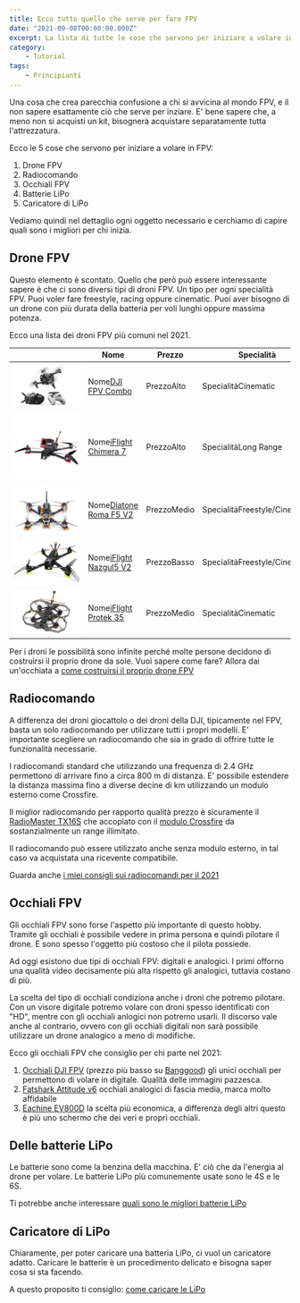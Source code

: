 ```yaml
---
title: Ecco tutto quello che serve per fare FPV
date: "2021-09-08T00:00:00.000Z"
excerpt: La lista di tutte le cose che servono per iniziare a volare in FPV. Molte persone sottovalutano le cose che servono, ecco perché in questo articolo spiego tutto.
category:
    - Tutorial
tags: 
    - Principianti
---
```

<style>
    #drone-table td:nth-of-type(1) {
       min-width: 120px;
       min-height: 120px;
    }
    #drone-table td:nth-of-type(1) img {
       object-fit: contain;
    }
    @media 
    only screen and (min-width: 980px) {
        td {
            width: 170px
        }
        td:nth-of-type(1){
            padding-right: 0;
            width: 175px;
        }
    }
    @media 
    only screen and (max-width: 760px),
    (min-device-width: 768px) and (max-device-width: 1024px)  {
        /*
        Label the data on mobile view
        
        */

        #drone-table td:nth-of-type(2):before { content: "Nome"; }
        #drone-table td:nth-of-type(3):before { content: "Prezzo"; }
        #drone-table td:nth-of-type(4):before { content: "Specialità"; }
    }
</style>

Una cosa che crea parecchia confusione a chi si avvicina al mondo FPV, e il non sapere esattamente ciò che serve per inziare. 
E' bene sapere che, a meno non si acquisti un kit, bisognerà acquistare separatamente tutta l'attrezzatura. 

Ecco le 5 cose che servono per iniziare a volare in FPV:

1. Drone FPV
2. Radiocomando
3. Occhiali FPV
4. Batterie LiPo
5. Caricatore di LiPo

Vediamo quindi nel dettaglio ogni oggetto necessario e cerchiamo di capire quali sono i migliori per chi inizia.

## Drone FPV

Questo elemento è scontato. Quello che però può essere interessante sapere è che ci sono diversi tipi di droni FPV. Un tipo per ogni specialità FPV.
Puoi voler fare freestyle, racing oppure cinematic. Puoi aver bisogno di un drone con più durata della batteria per voli lunghi oppure massima potenza.

Ecco una lista dei droni FPV più comuni nel 2021.

<div id="drone-table">

|                                                                         | Nome                                                                                                      | Prezzo | Specialità          |
|-------------------------------------------------------------------------|-----------------------------------------------------------------------------------------------------------|--------|---------------------|
| ![DJI FPV Drone](../droni-fpv-per-iniziare/dji-fpv-combo.jpeg)     | [DJI FPV Combo](https://amzn.to/3ksZQAD)                                                                  | Alto   | Cinematic           |
| ![Iflight Nazgul v2](../droni-fpv-per-iniziare/chimera7.jpeg)      | [iFlight Chimera 7](https://www.drone24hours.com/prodotto/chimera7-6s-fpv-lr-analogico/?D24H=lucapalonca) | Alto   | Long Range          |
| ![Diatone Roma F5 V2](../diatone-roma-f5-v2/drone.jpeg)            | [Diatone Roma F5 V2](https://www.drone24hours.com/prodotto/diatone-roma-f5-v2-6s/?D24H=lucapalonca)       | Medio  | Freestyle/Cinematic |
| ![Iflight Nazgul v2](../droni-fpv-per-iniziare/iflight-nazgul.jpg) | [iFlight Nazgul5 V2](https://www.drone24hours.com/prodotto/nazgul5-v2-4s-6s-bnf/?D24H=lucapalonca)        | Basso  | Freestyle/Cinematic |
| ![iFlight Protek](../droni-fpv-per-iniziare/protek.jpg)            | [iFlight Protek 35](https://www.drone24hours.com/prodotto/iflight-protek35-3-5/?D24H=lucapalonca)           | Medio  | Cinematic           |

</div>

Per i droni le possibilità sono infinite perché molte persone decidono di costruirsi il proprio drone da sole. Vuoi sapere come fare? Allora dai un'occhiata a [come costruirsi il proprio drone FPV](https://lucafpv.com/come-costruire-un-drone-fpv)

## Radiocomando

A differenza dei droni giocattolo o dei droni della DJI, tipicamente nel FPV, basta un solo radiocomando per utilizzare tutti i propri modelli. E' importante scegliere un radiocomando che sia in grado di offrire tutte le funzionalità necessarie.

I radiocomandi standard che utilizzando una frequenza di 2.4 GHz permettono di arrivare fino a circa 800 m di distanza. E' possibile estendere la distanza massima fino a diverse decine di km utilizzando un modulo esterno come Crossfire.

Il miglior radiocomando per rapporto qualità prezzo è sicuramente il [RadioMaster TX16S](https://www.drone24hours.com/prodotto/radiomaster-tx16s-16ch-2-4ghz/?D24H=lucapalonca) che accopiato con il [modulo Crossfire](https://www.drone24hours.com/prodotto/tbs-crossfire-micro-tx-v2/?D24H=lucapalonca) da sostanzialmente un range illimitato.

Il radiocomando può essere utilizzato anche senza modulo esterno, in tal caso va acquistata una ricevente compatibile.

Guarda anche [i miei consigli sui radiocomandi per il 2021](https://lucafpv.com/migliori-radiocomandi-per-droni-fpv)

## Occhiali FPV

Gli occhiali FPV sono forse l'aspetto più importante di questo hobby. Tramite gli occhiali è possibile vedere in prima persona e quindi pilotare il drone. E sono spesso l'oggetto più costoso che il pilota possiede. 

Ad oggi esistono due tipi di occhiali FPV: digitali e analogici. I primi offorno una qualità video decisamente più alta rispetto gli analogici, tuttavia costano di più. 

La scelta del tipo di occhiali condiziona anche i droni che potremo pilotare. Con un visore digitale potremo volare con droni spesso identificati con "HD", mentre con gli occhiali anlogici non potremo usarli. Il discorso vale anche al contrario, ovvero con gli occhiali digitali non sarà possibile utilizzare un drone analogico a meno di modifiche.

Ecco gli occhiali FPV che consiglio per chi parte nel 2021:

1. [Occhiali DJI FPV](https://amzn.to/3l4txYP) (prezzo più basso su [Banggood](https://www.banggood.com/custlink/DvGRgiSrmp)) gli unici occhiali per permettono di volare in digitale. Qualità delle immagini pazzesca.
2. [Fatshark Attitude v6](https://www.drone24hours.com/prodotto/fatshark-attitude-v6/?D24H=lucapalonca) occhiali analogici di fascia media, marca molto affidabile
3. [Eachine EV800D](https://www.banggood.com/custlink/GDvdg8irmh) la scelta più economica, a differenza degli altri questo è più uno schermo che dei veri e propri occhiali.

## Delle batterie LiPo

Le batterie sono come la benzina della macchina. E' ciò che da l'energia al drone per volare. Le batterie LiPo più comunemente usate sono le 4S e le 6S. 

Ti potrebbe anche interessare [quali sono le migliori batterie LiPo](https://lucafpv.com/batterie-dei-droni)

## Caricatore di LiPo

Chiaramente, per poter caricare una batteria LiPo, ci vuol un caricatore adatto. Caricare le batterie è un procedimento delicato e bisogna saper cosa si sta facendo. 

A questo proposito ti consiglio: [come caricare le LiPo](https://lucafpv.com/caricare-batterie-lipo)